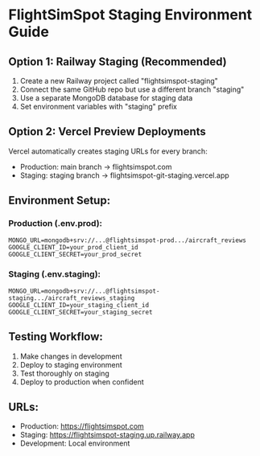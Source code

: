 # FlightSimSpot Staging Environment Guide

## Option 1: Railway Staging (Recommended)
1. Create a new Railway project called "flightsimspot-staging"
2. Connect the same GitHub repo but use a different branch "staging"
3. Use a separate MongoDB database for staging data
4. Set environment variables with "staging" prefix

## Option 2: Vercel Preview Deployments
Vercel automatically creates staging URLs for every branch:
- Production: main branch → flightsimspot.com
- Staging: staging branch → flightsimspot-git-staging.vercel.app

## Environment Setup:

### Production (.env.prod):
```
MONGO_URL=mongodb+srv://...@flightsimspot-prod.../aircraft_reviews
GOOGLE_CLIENT_ID=your_prod_client_id
GOOGLE_CLIENT_SECRET=your_prod_secret
```

### Staging (.env.staging):
```
MONGO_URL=mongodb+srv://...@flightsimspot-staging.../aircraft_reviews_staging
GOOGLE_CLIENT_ID=your_staging_client_id
GOOGLE_CLIENT_SECRET=your_staging_secret
```

## Testing Workflow:
1. Make changes in development
2. Deploy to staging environment
3. Test thoroughly on staging
4. Deploy to production when confident

## URLs:
- Production: https://flightsimspot.com
- Staging: https://flightsimspot-staging.up.railway.app
- Development: Local environment